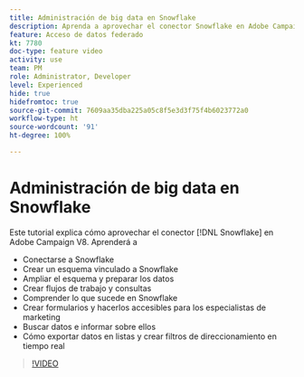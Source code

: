 ```yaml
---
title: Administración de big data en Snowflake
description: Aprenda a aprovechar el conector Snowflake en Adobe Campaign V8
feature: Acceso de datos federado
kt: 7780
doc-type: feature video
activity: use
team: PM
role: Administrator, Developer
level: Experienced
hide: true
hidefromtoc: true
source-git-commit: 7609aa35dba225a05c8f5e3d3f75f4b6023772a0
workflow-type: ht
source-wordcount: '91'
ht-degree: 100%

---
```


# Administración de big data en Snowflake

Este tutorial explica cómo aprovechar el conector [!DNL Snowflake] en Adobe Campaign V8. Aprenderá a

* Conectarse a Snowflake
* Crear un esquema vinculado a Snowflake
* Ampliar el esquema y preparar los datos
* Crear flujos de trabajo y consultas
* Comprender lo que sucede en Snowflake
* Crear formularios y hacerlos accesibles para los especialistas de marketing
* Buscar datos e informar sobre ellos
* Cómo exportar datos en listas y crear filtros de direccionamiento en tiempo real

>[!VIDEO](https://video.tv.adobe.com/v/31588?quality=12&learn=on)
